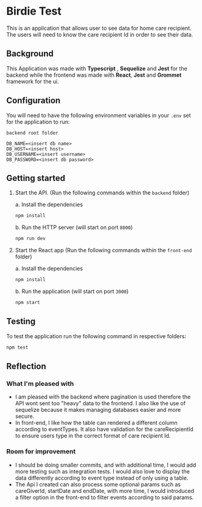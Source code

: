 # Birdie Test

This is an application that allows user to see data for home care recipient. 
The users will need to know the care recipient Id in order to see their data.

## Background

This Application was made with **Typescript** , **Sequelize** and **Jest** for the backend 
while the frontend was made with **React**, **Jest** and **Grommet** framework for the ui. 

## Configuration

You will need to have the following environment variables in your `.env` set for the application to run:

`backend root folder`

```
DB_NAME=<insert db name>
DB_HOST=<insert host>
DB_USERNAME=<insert username>
DB_PASSWORD=<insert db password>
```

## Getting started

1. Start the API. (Run the following commands within the `backend` folder)

   a. Install the dependencies

   ```bash
   npm install
   ```

   b. Run the HTTP server (will start on port `8000`)

   ```bash
   npm run dev
   ```

2. Start the React app  (Run the following commands within the `front-end` folder)

    a. Install the dependencies

   ```bash
   npm install
   ```

   b. Run the application (will start on port `3000`)

   ```bash
   npm start
   ```

## Testing

To test the application run the following command in respective folders:

```bash
npm test
```

## Reflection

### What I'm pleased with

- I am pleased with the backend where pagination is used therefore the API wont sent too "heavy" data to the frontend. I also like the use of sequelize because it makes managing databases easier and more secure.
- In front-end, I like how the table can rendered a different column according to eventTypes. It also have validation for the careRecipientId to ensure users type in the correct format of care recipient Id.

### Room for improvement

- I should be doing smaller commits, and with additional time, I would add more testing such as integration tests. I would also love to display the data differently according to event type instead of only using a table.
- The Api I created can also process some optional params such as careGiverId, startDate and endDate, with more time, I would introduced a filter option in the front-end to filter events according to said params.
